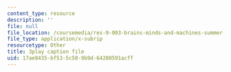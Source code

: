 ```yaml
---
content_type: resource
description: ''
file: null
file_location: /coursemedia/res-9-003-brains-minds-and-machines-summer-course-summer-2015/17ae8435bf535c509b9d64280591acff_Pwm6DqdC4pU.vtt
file_type: application/x-subrip
resourcetype: Other
title: 3play caption file
uid: 17ae8435-bf53-5c50-9b9d-64280591acff
---
```

